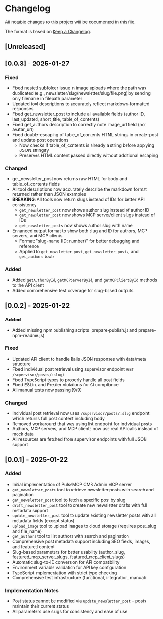 # Changelog

All notable changes to this project will be documented in this file.

The format is based on [Keep a Changelog](https://keepachangelog.com/en/1.0.0/).

## [Unreleased]

## [0.0.3] - 2025-01-27

### Fixed

- Fixed nested subfolder issue in image uploads where the path was duplicated (e.g., newsletter/slug/newsletter/slug/file.png) by sending only filename in filepath parameter
- Updated tool descriptions to accurately reflect markdown-formatted responses
- Fixed get_newsletter_post to include all available fields (author ID, last_updated, short_title, table_of_contents)
- Fixed get_authors description to correctly note image_url field (not avatar_url)
- Fixed double-escaping of table_of_contents HTML strings in create-post and update-post operations
  - Now checks if table_of_contents is already a string before applying JSON.stringify
  - Preserves HTML content passed directly without additional escaping

### Changed

- get_newsletter_post now returns raw HTML for body and table_of_contents fields
- All tool descriptions now accurately describe the markdown format returned rather than JSON examples
- **BREAKING**: All tools now return slugs instead of IDs for better API consistency
  - `get_newsletter_post` now shows author slug instead of author ID
  - `get_newsletter_post` now shows MCP server/client slugs instead of IDs
  - `get_newsletter_posts` now shows author slug with name
- Enhanced output format to show both slug and ID for authors, MCP servers, and MCP clients
  - Format: "slug-name (ID: number)" for better debugging and reference
  - Applied to `get_newsletter_post`, `get_newsletter_posts`, and `get_authors` tools

### Added

- Added `getAuthorById`, `getMCPServerById`, and `getMCPClientById` methods to the API client
- Added comprehensive test coverage for slug-based outputs

## [0.0.2] - 2025-01-22

### Added

- Added missing npm publishing scripts (prepare-publish.js and prepare-npm-readme.js)

### Fixed

- Updated API client to handle Rails JSON responses with data/meta structure
- Fixed individual post retrieval using supervisor endpoint (`GET /supervisor/posts/:slug`)
- Fixed TypeScript types to properly handle all post fields
- Fixed ESLint and Prettier violations for CI compliance
- All manual tests now passing (9/9)

### Changed

- Individual post retrieval now uses `/supervisor/posts/:slug` endpoint which returns full post content including body
- Removed workaround that was using list endpoint for individual posts
- Authors, MCP servers, and MCP clients now use real API calls instead of mock data
- All resources are fetched from supervisor endpoints with full JSON support

## [0.0.1] - 2025-01-22

### Added

- Initial implementation of PulseMCP CMS Admin MCP server
- `get_newsletter_posts` tool to retrieve newsletter posts with search and pagination
- `get_newsletter_post` tool to fetch a specific post by slug
- `draft_newsletter_post` tool to create new newsletter drafts with full metadata support
- `update_newsletter_post` tool to update existing newsletter posts with all metadata fields (except status)
- `upload_image` tool to upload images to cloud storage (requires post_slug and file_name)
- `get_authors` tool to list authors with search and pagination
- Comprehensive post metadata support including SEO fields, images, and featured content
- Slug-based parameters for better usability (author_slug, featured_mcp_server_slugs, featured_mcp_client_slugs)
- Automatic slug-to-ID conversion for API compatibility
- Environment variable validation for API key configuration
- TypeScript implementation with strict type checking
- Comprehensive test infrastructure (functional, integration, manual)

### Implementation Notes

- Post status cannot be modified via `update_newsletter_post` - posts maintain their current status
- All parameters use slugs for consistency and ease of use
